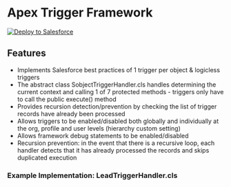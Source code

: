 # Apex Trigger Framework
<a target="_blank" href="https://githubsfdeploy.herokuapp.com?owner=jongpie&repo=ApexTriggerFramework">
  <img alt="Deploy to Salesforce" src="https://raw.githubusercontent.com/afawcett/githubsfdeploy/master/src/main/webapp/resources/img/deploy.png">
</a>

## Features
* Implements Salesforce best practices of 1 trigger per object & logicless triggers
* The abstract class SobjectTriggerHandler.cls handles determining the current context and calling 1 of 7 protected methods - triggers only have to call the public execute() method
* Provides recursion detection/prevention by checking the list of trigger records have already been processed
* Allows triggers to be enabled/disabled both globally and individually at the org, profile and user levels (hierarchy custom setting)
* Allows framework debug statements to be enabled/disabled
* Recursion prevention: in the event that there is a recursive loop, each handler detects that it has already processed the records and skips duplicated execution


### Example Implementation: LeadTriggerHandler.cls
